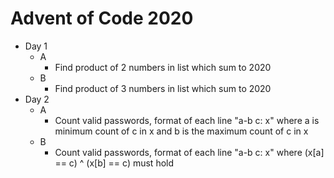 # Advent of Code 2020

- Day 1
  - A
    - Find product of 2 numbers in list which sum to 2020
  - B
    - Find product of 3 numbers in list which sum to 2020
- Day 2
  - A
    - Count valid passwords, format of each line "a-b c: x" where a is minimum count of c in x and b is the maximum count of c in x 
  - B
    - Count valid passwords, format of each line "a-b c: x" where (x[a] == c) ^ (x[b] == c) must hold